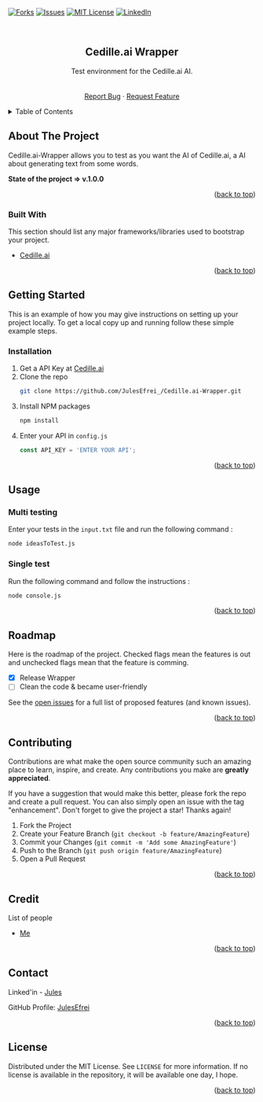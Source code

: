 <div id="top"></div>

<!-- [![Contributors][contributors-shield]][contributors-url] -->
<!-- [![Stargazers][stars-shield]][stars-url] -->
[![Forks][forks-shield]][forks-url]
[![Issues][issues-shield]][issues-url]
[![MIT License][license-shield]][license-url]
[![LinkedIn][linkedin-shield]][linkedin-url]



<!-- PROJECT LOGO -->
<br />
<div align="center">
  
  <!-- <img src="images/logo.png" alt="Logo" width="80" height="80" /> -->
  <!-- https://drive.google.com/uc?export=view&id=      => Google drive Link -->

  <h2 align="center">Cedille.ai Wrapper</h2>

  <p align="center">
    Test environment for the Cedille.ai AI.
    <br />
    <!-- <a href="https://github.com/JulesEfrei/Cedille.ai-Wrapper"><strong>Explore the docs</strong></a> -->
    <br />
    <br />
    <!-- <a href="https://github.com/JulesEfrei/Cedille.ai-Wrapper">View Demo</a>
    · -->
    <a href="https://github.com/JulesEfrei/Cedille.ai-Wrapper/issues">Report Bug</a>
    ·
    <a href="https://github.com/JulesEfrei/Cedille.ai-Wrapper/pulls">Request Feature</a>
  </p>
</div>



<!-- TABLE OF CONTENTS -->
<details>
  <summary>Table of Contents</summary>
  <ol>
    <li>
      <a href="#about-the-project">About The Project</a>
      <ul>
        <li><a href="#built-with">Built With</a></li>
      </ul>
    </li>
    <li>
      <a href="#getting-started">Getting Started</a>
      <ul>
        <li><a href="#installation">Installation</a></li>
      </ul>
    </li>
    <li><a href="#usage">Usage</a></li>
    <li><a href="#roadmap">Roadmap / Features</a></li>
    <li><a href="#contributing">Contributing</a></li>
    <li><a href="#license">License</a></li>
    <li><a href="#contact">Contact</a></li>
    <li><a href="#credit">Credit</a></li>
  </ol>
</details>



<!-- ABOUT THE PROJECT -->
## About The Project

<!-- [![Product Name Screen Shot][product-screenshot]](https://example.com) -->

Cedille.ai-Wrapper allows you to test as you want the AI of Cedille.ai, a AI about generating text from some words.

**State of the project => v.1.0.0**


<p align="right">(<a href="#top">back to top</a>)</p>



### Built With

This section should list any major frameworks/libraries used to bootstrap your project.

* [Cedille.ai](https://cedille.ai)

<p align="right">(<a href="#top">back to top</a>)</p>



<!-- GETTING STARTED -->
## Getting Started

This is an example of how you may give instructions on setting up your project locally.
To get a local copy up and running follow these simple example steps.


### Installation

1. Get a API Key at [Cedille.ai](https://cedille.ai/api)
2. Clone the repo
   ```sh
   git clone https://github.com/JulesEfrei_/Cedille.ai-Wrapper.git
   ```
3. Install NPM packages
   ```sh
   npm install
   ```
4. Enter your API in `config.js`
   ```js
   const API_KEY = 'ENTER YOUR API';
   ```

<p align="right">(<a href="#top">back to top</a>)</p>



<!-- USAGE EXAMPLES -->
## Usage

### Multi testing

Enter your tests in the `input.txt` file and run the following command :

```sh
node ideasToTest.js
```

### Single test

Run the following command and follow the instructions :

```sh
node console.js
```


<!-- _For more examples, please refer to the [Documentation](https://example.com)_ -->

<p align="right">(<a href="#top">back to top</a>)</p>



<!-- ROADMAP -->
## Roadmap

Here is the roadmap of the project. Checked flags mean the features is out and unchecked flags mean that the feature is comming.

- [x] Release Wrapper
- [ ] Clean the code & became user-friendly

See the [open issues](https://github.com/JulesEfrei/Cedille.ai-Wrapper/issues) for a full list of proposed features (and known issues).

<p align="right">(<a href="#top">back to top</a>)</p>



<!-- CONTRIBUTING -->
## Contributing

Contributions are what make the open source community such an amazing place to learn, inspire, and create. Any contributions you make are **greatly appreciated**.

If you have a suggestion that would make this better, please fork the repo and create a pull request. You can also simply open an issue with the tag "enhancement".
Don't forget to give the project a star! Thanks again!

1. Fork the Project
2. Create your Feature Branch (`git checkout -b feature/AmazingFeature`)
3. Commit your Changes (`git commit -m 'Add some AmazingFeature'`)
4. Push to the Branch (`git push origin feature/AmazingFeature`)
5. Open a Pull Request

<p align="right">(<a href="#top">back to top</a>)</p>



<!-- Credit -->
## Credit

List of people

* [Me](https://github.com/JulesEfrei)

<p align="right">(<a href="#top">back to top</a>)</p>



<!-- CONTACT -->
## Contact

Linked'in - [Jules](https://www.linkedin.com/in/jules-bruzeau/)

GitHub Profile: [JulesEfrei](https://github.com/JulesEfrei/)

<p align="right">(<a href="#top">back to top</a>)</p>



<!-- LICENSE -->
## License

Distributed under the MIT License. See `LICENSE` for more information. If no license is available in the repository, it will be available one day, I hope.

<p align="right">(<a href="#top">back to top</a>)</p>






<!-- MARKDOWN LINKS & IMAGES -->
<!-- [contributors-shield]: https://img.shields.io/github/contributors/JulesEfrei/Cedille.ai-Wrapper.svg?style=for-the-badge
[contributors-url]: https://github.com/JulesEfrei/Cedille.ai-Wrapper/graphs/contributors -->
<!-- [stars-shield]: https://img.shields.io/github/stars/JulesEfrei/Cedille.ai-Wrapper.svg?style=for-the-badge
[stars-url]: https://github.com/JulesEfrei/Cedille.ai-Wrapper/stargazers -->
[forks-shield]: https://img.shields.io/github/forks/JulesEfrei/Cedille.ai-Wrapper.svg?style=for-the-badge
[forks-url]: https://github.com/JulesEfrei/Cedille.ai-Wrapper/network/members
[issues-shield]: https://img.shields.io/github/issues/JulesEfrei/Cedille.ai-Wrapper.svg?style=for-the-badge
[issues-url]: https://github.com/JulesEfrei/Cedille.ai-Wrapper/issues
[license-shield]: https://img.shields.io/github/license/JulesEfrei/Cedille.ai-Wrapper.svg?style=for-the-badge
[license-url]: https://github.com/JulesEfrei/Cedille.ai-Wrapper/blob/master/LICENSE
[linkedin-shield]: https://img.shields.io/badge/-LinkedIn-black.svg?style=for-the-badge&logo=linkedin&colorB=555
[linkedin-url]: https://www.linkedin.com/in/jules-bruzeau/
[product-screenshot]: images/screenshot.png